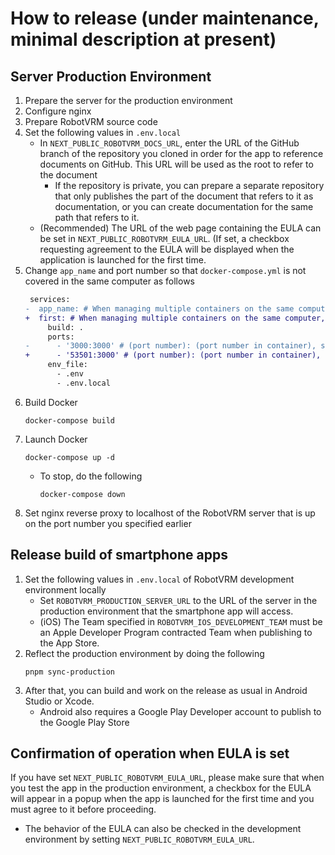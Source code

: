 # How to release (under maintenance, minimal description at present)

## Server Production Environment

1. Prepare the server for the production environment
1. Configure nginx
1. Prepare RobotVRM source code
1. Set the following values in `.env.local`
   - In `NEXT_PUBLIC_ROBOTVRM_DOCS_URL`, enter the URL of the GitHub branch of the repository you cloned in order for the app to reference documents on GitHub. This URL will be used as the root to refer to the document
     - If the repository is private, you can prepare a separate repository that only publishes the part of the document that refers to it as documentation, or you can create documentation for the same path that refers to it.
   - (Recommended) The URL of the web page containing the EULA can be set in `NEXT_PUBLIC_ROBOTVRM_EULA_URL`. (If set, a checkbox requesting agreement to the EULA will be displayed when the application is launched for the first time.
1. Change `app_name` and port number so that `docker-compose.yml` is not covered in the same computer as follows
   ```diff
    services:
   -  app_name: # When managing multiple containers on the same computer, change app_name to set different identifiers
   +  first: # When managing multiple containers on the same computer, change app_name to set different identifiers
        build: .
        ports:
   -      - '3000:3000' # (port number): (port number in container), so you can specify (port number to start in computer):3000
   +      - '53501:3000' # (port number): (port number in container), so you can specify (port number to start in computer):3000
        env_file:
          - .env
          - .env.local
   ```
1. Build Docker
   ```
   docker-compose build
   ```
1. Launch Docker
   ```
   docker-compose up -d
   ```
   - To stop, do the following
     ```
     docker-compose down
     ```
1. Set nginx reverse proxy to localhost of the RobotVRM server that is up on the port number you specified earlier

## Release build of smartphone apps

1. Set the following values in `.env.local` of RobotVRM development environment locally
   - Set `ROBOTVRM_PRODUCTION_SERVER_URL` to the URL of the server in the production environment that the smartphone app will access.
   - (iOS) The Team specified in `ROBOTVRM_IOS_DEVELOPMENT_TEAM` must be an Apple Developer Program contracted Team when publishing to the App Store.
1. Reflect the production environment by doing the following
   ```
   pnpm sync-production
   ```
1. After that, you can build and work on the release as usual in Android Studio or Xcode.
   - Android also requires a Google Play Developer account to publish to the Google Play Store

## Confirmation of operation when EULA is set

If you have set `NEXT_PUBLIC_ROBOTVRM_EULA_URL`, please make sure that when you test the app in the production environment, a checkbox for the EULA will appear in a popup when the app is launched for the first time and you must agree to it before proceeding.

- The behavior of the EULA can also be checked in the development environment by setting `NEXT_PUBLIC_ROBOTVRM_EULA_URL`.
